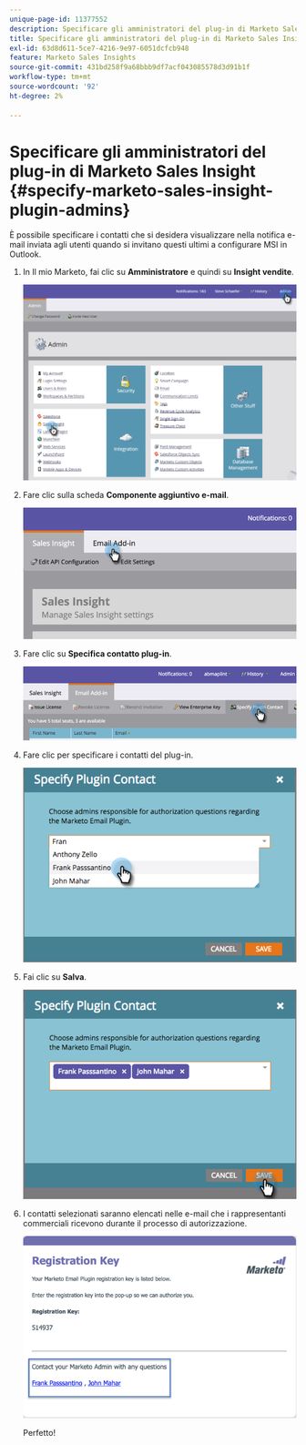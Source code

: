 ```yaml
---
unique-page-id: 11377552
description: Specificare gli amministratori del plug-in di Marketo Sales Insight - Documentazione Marketo - Documentazione del prodotto
title: Specificare gli amministratori del plug-in di Marketo Sales Insight
exl-id: 63d8d611-5ce7-4216-9e97-6051dcfcb948
feature: Marketo Sales Insights
source-git-commit: 431bd258f9a68bbb9df7acf043085578d3d91b1f
workflow-type: tm+mt
source-wordcount: '92'
ht-degree: 2%

---
```


# Specificare gli amministratori del plug-in di Marketo Sales Insight {#specify-marketo-sales-insight-plugin-admins}

È possibile specificare i contatti che si desidera visualizzare nella notifica e-mail inviata agli utenti quando si invitano questi ultimi a configurare MSI in Outlook.

1. In Il mio Marketo, fai clic su **Amministratore** e quindi su **Insight vendite**.

   ![](assets/image2016-7-25-14-3a12-3a59.png)

1. Fare clic sulla scheda **Componente aggiuntivo e-mail**.

   ![](assets/image2016-7-25-14-3a2-3a53.png)

1. Fare clic su **Specifica contatto plug-in**.

   ![](assets/image2016-7-25-14-3a7-3a27.png)

1. Fare clic per specificare i contatti del plug-in.

   ![](assets/image2016-8-25-11-3a21-3a38.png)

1. Fai clic su **Salva**.

   ![](assets/image2016-8-25-11-3a17-3a7.png)

1. I contatti selezionati saranno elencati nelle e-mail che i rappresentanti commerciali ricevono durante il processo di autorizzazione.

   ![](assets/image2016-8-25-11-3a33-3a33.png)

   Perfetto!
